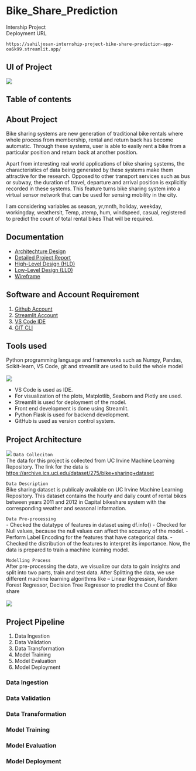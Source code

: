 # Bike_Share_Prediction
Intership Project <br>
Deployment URL
```
https://sahiljosan-internship-project-bike-share-prediction-app-oa6k99.streamlit.app/
```
## UI of Project
[![](https://i.imgur.com/jwEZJCi.jpg])](https://youtu.be/WswH6Z0Z1-o)

## Table of contents



## About Project
Bike sharing systems are new generation of traditional bike rentals where whole process from membership, rental and return back has become automatic. Through these systems, user is able to easily rent a bike from a particular position and return back at another position. <br>

Apart from interesting real world applications of bike sharing systems, the characteristics of data being generated by these systems make them attractive for the research. Opposed to other transport services such as bus or subway, the duration of travel, departure and arrival position is explicitly recorded in these systems. This feature turns bike sharing system into a virtual sensor network that can be used for sensing mobility in the city. <br>

I am considering variables as season, yr,mnth, holiday, weekday, workingday, weathersit, Temp, atemp, hum, windspeed, casual, registered to predict the count of total rental bikes That will be required. <br>


## Documentation
- [Architechture Design](https://drive.google.com/file/d/1fjl6Bh-yNueGRfbugD6XAvTm1qynajng/view?usp=sharing)
- [Detailed Project Report](https://drive.google.com/file/d/1eqQ_QtK96_5nM0ilYaSKrAS-N2-gmprO/view?usp=sharing)
- [High-Level Design (HLD)](https://drive.google.com/file/d/1BatDRodWA36FKkqk4Vdf-n4leqmFdY1L/view?usp=sharing)
- [Low-Level Design (LLD)](https://drive.google.com/file/d/1f1HejFCB5Rxy3mlcs5Akijsl8Y4Nfzih/view?usp=sharing)
- [Wireframe](https://drive.google.com/file/d/1MycaOO3XoNX3VWBA9PockZFZXH6s35Z3/view?usp=sharing)


## Software and Account Requirement 
1. [Github Account](https://github.com/Sahiljosan)
2. [Streamlit Account](https://streamlit.io/)
3. [VS Code IDE](https://code.visualstudio.com/download)
4. [GIT CLI](https://git-scm.com/downloads)

## Tools used
Python programming language and frameworks such as Numpy, Pandas, Scikit-learn, VS Code, git and streamlit are used to build the whole model <br><br>
![](https://i.imgur.com/EutJMW9.jpg)
- VS Code is used as IDE.
- For visualization of the plots, Matplotlib, Seaborn and Plotly are used.
- Streamlit is used for deployment of the model.
- Front end development is done using Streamlit.
- Python Flask is used for backend development.
- GitHub is used as version control system.

## Project Architecture 
![](https://i.imgur.com/t3jmkkO.png)
`Data Colleciton` <br>
The data for this project is collected from UC Irvine Machine Learning Repository. The link for the data is https://archive.ics.uci.edu/dataset/275/bike+sharing+dataset

`Data Description` <br>
Bike sharing dataset is publicaly available on UC Irvine Machine Learning Repository. This dataset contains the hourly and daily count of rental bikes between years 2011 and 2012 in Capital bikeshare system with the corresponding weather and seasonal information.

`Data Pre-processing` <br>
    - Checked the datatype of features in dataset using df.info()
    - Checked for Null values, because the null values can affect the accuracy of the model.
    - Perform Label Encoding for the features that have categorical data.
    - Checked the distribution of the features to interpret its importance.
    Now, the data is prepared to train a machine learning model.
    
`Modelling Process` <br>
After pre-processing the data, we visualize our data to gain insights and split into two parts, train and test data. After Splitting the data, we use different machine learning algorithms like – Linear Regression, Random Forest Regressor, Decision Tree Regressor to predict the Count of Bike share <br><br>
![](https://i.imgur.com/RZK4Jxl.png)

## Project Pipeline 
1. Data Ingestion
2. Data Validation
3. Data Transformation
4. Model Training
5. Model Evaluation
6. Model Deployment

### Data Ingestion
### Data Validation
### Data Transformation
### Model Training
### Model Evaluation
### Model Deployment






